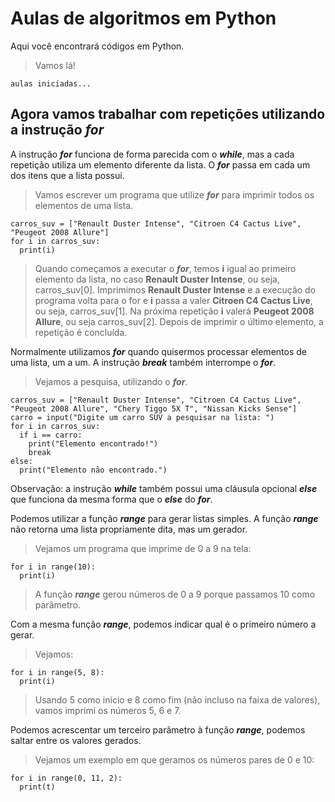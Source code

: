 # Aulas de algoritmos em Python 

Aqui você encontrará códigos em Python.

> Vamos lá!
```
aulas iniciadas...
```

## Agora vamos trabalhar com repetições utilizando a instrução ***for***

A instrução ***for*** funciona de forma parecida com o ***while***, mas a cada repetição utiliza um elemento diferente da lista. O ***for*** passa em cada um dos itens que a lista possui.

> Vamos escrever um programa que utilize ***for*** para imprimir todos os elementos de uma lista.

```
carros_suv = ["Renault Duster Intense", "Citroen C4 Cactus Live", "Peugeot 2008 Allure"]
for i in carros_suv:
  print(i)
```  

> Quando começamos a executar o ***for***, temos **i** igual ao primeiro elemento da lista, no caso **Renault Duster Intense**, ou seja, carros_suv[0]. Imprimimos **Renault Duster Intense** e a execução do programa volta para o for e **i** passa a valer **Citroen C4 Cactus Live**, ou seja, carros_suv[1]. Na próxima repetição **i** valerá **Peugeot 2008 Allure**, ou seja carros_suv[2]. Depois de imprimir o último elemento, a repetição é concluída. 

Normalmente utilizamos ***for*** quando quisermos processar elementos de uma lista, um a um. 
A instrução ***break*** também interrompe o ***for***. 

> Vejamos a pesquisa, utilizando o ***for***.

```
carros_suv = ["Renault Duster Intense", "Citroen C4 Cactus Live", "Peugeot 2008 Allure", "Chery Tiggo 5X T", "Nissan Kicks Sense"]
carro = input("Digite um carro SUV a pesquisar na lista: ")
for i in carros_suv:
  if i == carro:
    print("Elemento encontrado!")
    break
else: 
  print("Elemento não encontrado.")
```

Observação: a instrução ***while*** também possui uma cláusula opcional ***else*** que funciona da mesma forma que o ***else*** do ***for***.

Podemos utilizar a função ***range*** para gerar listas simples. A função ***range*** não retorna uma lista propriamente dita, mas um gerador.  

> Vejamos um programa que imprime de 0 a 9 na tela:

```
for i in range(10):
  print(i)
```

> A função ***range*** gerou números de 0 a 9 porque passamos 10 como parâmetro. 

Com a mesma função ***range***, podemos indicar qual é o primeiro número a gerar. 

> Vejamos:

```
for i in range(5, 8):
  print(i)
```

> Usando 5 como início e 8 como fim (não incluso na faixa de valores), vamos imprimi os números 5, 6 e 7.

Podemos acrescentar um terceiro parâmetro à função ***range***, podemos saltar entre os valores gerados. 

> Vejamos um exemplo em que geramos os números pares de 0 e 10:

```
for i in range(0, 11, 2):
  print(t)
```
